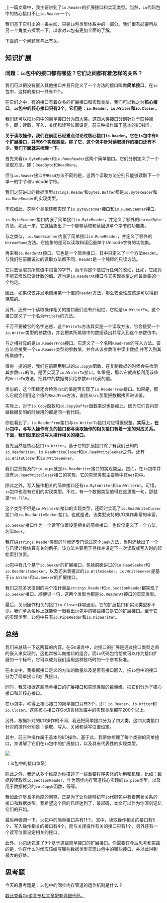 上一篇文章中，我主要讲到了`io.Reader`的扩展接口和实现类型。当然，`io`代码包中的核心接口不止`io.Reader`一个。

我们基于它引出的一条主线，只是`io`包类型体系中的一部分。我们很有必要再从另一个角度去探索一下，以求对`io`包有更加全面的了解。

下面的一个问题就与此有关。

## 知识扩展

### 问题：`io`包中的接口都有哪些？它们之间都有着怎样的关系？

我们可以把没有嵌入其他接口并且只定义了一个方法的接口叫做**简单接口**。在`io`包中，这样的接口一共有11个。

在它们之中，有的接口有着众多的扩展接口和实现类型，我们可以称之为**核心接口**。**`io`包中的核心接口只有3个，它们是：`io.Reader`、`io.Writer`和`io.Closer`。**

我们还可以把`io`包中的简单接口分为四大类。这四大类接口分别针对于四种操作，即：读取、写入、关闭和读写位置设定。前三种操作属于基本的I/O操作。

**关于读取操作，我们在前面已经重点讨论过核心接口`io.Reader`。它在`io`包中有5个扩展接口，并有6个实现类型。除了它，这个包中针对读取操作的接口还有不少。我们下面就来梳理一下。**

首先来看`io.ByteReader`和`io.RuneReader`这两个简单接口。它们分别定义了一个读取方法，即：`ReadByte`和`ReadRune`。

<!-- [[[read_end]]] -->

但与`io.Reader`接口中`Read`方法不同的是，这两个读取方法分别只能够读取下一个单一的字节和Unicode字符。

我们之前讲过的数据类型`strings.Reader`和`bytes.Buffer`都是`io.ByteReader`和`io.RuneReader`的实现类型。

不仅如此，这两个类型还都实现了`io.ByteScanner`接口和`io.RuneScanner`接口。

`io.ByteScanner`接口内嵌了简单接口`io.ByteReader`，并定义了额外的`UnreadByte`方法。如此一来，它就抽象出了一个能够读取和读回退单个字节的功能集。

与之类似，`io.RuneScanner`内嵌了简单接口`io.RuneReader`，并定义了额外的`UnreadRune`方法。它抽象的是可以读取和读回退单个Unicode字符的功能集。

再来看`io.ReaderAt`接口。它也是一个简单接口，其中只定义了一个方法`ReadAt`。与我们在前面说过的读取方法都不同，`ReadAt`是一个纯粹的只读方法。

它只去读取其所属值中包含的字节，而不对这个值进行任何的改动，比如，它绝对不能去修改已读计数的值。这也是`io.ReaderAt`接口与其实现类型之间最重要的一个约定。

因此，如果仅仅并发地调用某一个值的`ReadAt`方法，那么安全性应该是可以得到保障的。

另外，还有一个读取操作相关的接口我们没有介绍过，它就是`io.WriterTo`。这个接口定义了一个名为`WriteTo`的方法。

千万不要被它的名字迷惑，这个`WriteTo`方法其实是一个读取方法。它会接受一个`io.Writer`类型的参数值，并会把其所属值中的数据读出并写入到这个参数值中。

与之相对应的是`io.ReaderFrom`接口。它定义了一个名叫`ReadFrom`的写入方法。该方法会接受一个`io.Reader`类型的参数值，并会从该参数值中读出数据,并写入到其所属值中。

值得一提的是，我们在前面用到过的`io.CopyN`函数，在复制数据的时候会先检测其参数`src`的值，是否实现了`io.WriterTo`接口。如果是，那么它就直接利用该值的`WriteTo`方法，把其中的数据拷贝给参数`dst`代表的值。

类似的，这个函数还会检测`dst`的值是否实现了`io.ReaderFrom`接口。如果是，那么它就会利用这个值的`ReadFrom`方法，直接从`src`那里把数据拷贝进该值。

实际上，对于`io.Copy`函数和`io.CopyBuffer`函数来说也是如此，因为它们在内部做数据复制的时候用的都是同一套代码。

你也看到了，`io.ReaderFrom`接口与`io.WriterTo`接口对应得很规整。**实际上，在`io`包中，与写入操作有关的接口都与读取操作的相关接口有着一定的对应关系。下面，我们就来说说写入操作相关的接口。**

首先当然是核心接口`io.Writer`。基于它的扩展接口除了有我们已知的`io.ReadWriter`、`io.ReadWriteCloser`和`io.ReadWriteSeeker`之外，还有`io.WriteCloser`和`io.WriteSeeker`。

我们之前提及的`*io.pipe`就是`io.ReadWriter`接口的实现类型。然而，在`io`包中并没有`io.ReadWriteCloser`接口的实现，它的实现类型主要集中在`net`包中。

除此之外，写入操作相关的简单接口还有`io.ByteWriter`和`io.WriterAt`。可惜，`io`包中也没有它们的实现类型。不过，有一个数据类型值得在这里提一句，那就是`*os.File`。

这个类型不但是`io.WriterAt`接口的实现类型，还同时实现了`io.ReadWriteCloser`接口和`io.ReadWriteSeeker`接口。也就是说，该类型支持的I/O操作非常的丰富。

`io.Seeker`接口作为一个读写位置设定相关的简单接口，也仅仅定义了一个方法，名叫`Seek`。

我在讲`strings.Reader`类型的时候还专门说过这个`Seek`方法，当时还给出了一个与已读计数估算有关的例子。该方法主要用于寻找并设定下一次读取或写入时的起始索引位置。

`io`包中有几个基于`io.Seeker`的扩展接口，包括前面讲过的`io.ReadSeeker`和`io.ReadWriteSeeker`，以及还未曾提过的`io.WriteSeeker`。`io.WriteSeeker`是基于`io.Writer`和`io.Seeker`的扩展接口。

我们之前多次提到的两个指针类型`strings.Reader`和`io.SectionReader`都实现了`io.Seeker`接口。顺便说一句，这两个类型也都是`io.ReaderAt`接口的实现类型。

最后，关闭操作相关的接口`io.Closer`非常通用，它的扩展接口和实现类型都不少。我们单从名称上就能够一眼看出`io`包中的哪些接口是它的扩展接口。至于它的实现类型，`io`包中只有`io.PipeReader`和`io.PipeWriter`。

## 总结

我们来总结一下这两篇的内容。在Go语言中，对接口的扩展是通过接口类型之间的嵌入来实现的，这也常被叫做接口的组合。而`io`代码包恰恰就可以作为接口扩展的一个标杆，它可以成为我们运用这种技巧时的一个参考标准。

在本文中，我根据接口定义的方法的数量以及是否有接口嵌入，把`io`包中的接口分为了简单接口和扩展接口。

同时，我又根据这些简单接口的扩展接口和实现类型的数量级，把它们分为了核心接口和非核心接口。

在`io`包中，称得上核心接口的简单接口只有3个，即：`io.Reader`、`io.Writer`和`io.Closer`。这些核心接口在Go语言标准库中的实现类型都在200个以上。

另外，根据针对的I/O操作的不同，我还把简单接口分为了四大类。这四大类接口针对的操作分别是：读取、写入、关闭和读写位置设定。

其中，前三种操作属于基本的I/O操作。基于此，我带你梳理了每个类别的简单接口，并讲解了它们在`io`包中的扩展接口，以及具有代表性的实现类型。

![](https://static001.geekbang.org/resource/image/e5/0b/e5b4af00105769cdc9f0ab729bb3b30b.png)

（ io包中的接口体系）

除此之外，我还从多个维度为你描述了一些重要程序实体的功用和机理，比如：数据段读取器`io.SectionReader`、作为同步内存管道核心实现的`io.pipe`类型，以及用于数据拷贝的`io.CopyN`函数，等等。

我如此详尽且多角度的阐释，正是为了让你能够记牢`io`代码包中有着网状关系的接口和数据类型。我希望这个目的已经达到了，最起码，本文可以作为你深刻记忆它们的开始。

最后再强调一下，`io`包中的简单接口共有11个。其中，读取操作相关的接口有5个，写入操作相关的接口有4个，而与关闭操作有关的接口只有1个，另外还有一个读写位置设定相关的接口。

此外，`io`包还包含了9个基于这些简单接口的扩展接口。你需要在今后思考和实践的是，你在什么时候应该编写哪些数据类型实现`io`包中的哪些接口，并以此得到最大的好处。

## 思考题

今天的思考题是：`io`包中的同步内存管道的运作机制是什么？

[戳此查看Go语言专栏文章配套详细代码。](https://github.com/hyper0x/Golang_Puzzlers)